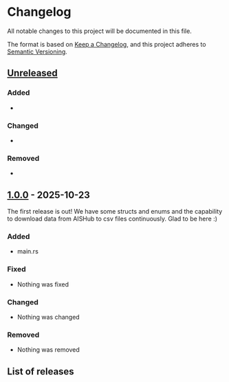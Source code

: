 # Changelog
All notable changes to this project will be documented in this file.

The format is based on [Keep a Changelog](https://keepachangelog.com/en/1.1.0/),
and this project adheres to [Semantic Versioning](https://semver.org/spec/v2.0.0.html).

## [Unreleased]

### Added

-

### Changed

- 

### Removed

- 

## [1.0.0] - 2025-10-23
The first release is out!
We have some structs and enums and the capability to download data from AISHub to csv files continuously.
Glad to be here :)

### Added

- main.rs

### Fixed

- Nothing was fixed

### Changed

- Nothing was changed

### Removed

- Nothing was removed

## List of releases
[unreleased]: https://github.com/G0rocks/marine_vessel_simulator/compare/v1.0.0...main
[1.0.0]: https://github.com/G0rocks/marine_vessel_simulator/releases/tag/v1.0.0
